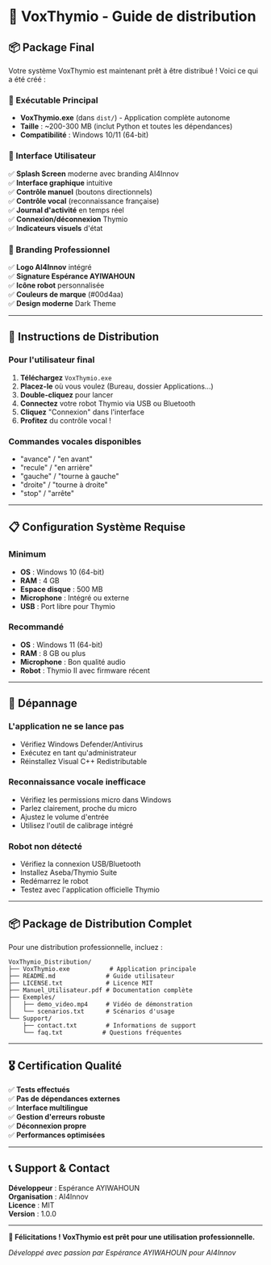 # 🤖 VoxThymio - Guide de distribution

## 📦 Package Final

Votre système VoxThymio est maintenant prêt à être distribué ! Voici ce qui a été créé :

### 🎯 Exécutable Principal
- **VoxThymio.exe** (dans `dist/`) - Application complète autonome
- **Taille** : ~200-300 MB (inclut Python et toutes les dépendances)
- **Compatibilité** : Windows 10/11 (64-bit)

### 📱 Interface Utilisateur
✅ **Splash Screen** moderne avec branding AI4Innov  
✅ **Interface graphique** intuitive  
✅ **Contrôle manuel** (boutons directionnels)  
✅ **Contrôle vocal** (reconnaissance française)  
✅ **Journal d'activité** en temps réel  
✅ **Connexion/déconnexion** Thymio  
✅ **Indicateurs visuels** d'état  

### 🎨 Branding Professionnel
✅ **Logo AI4Innov** intégré  
✅ **Signature Espérance AYIWAHOUN**  
✅ **Icône robot** personnalisée  
✅ **Couleurs de marque** (#00d4aa)  
✅ **Design moderne** Dark Theme  

---

## 🚀 Instructions de Distribution

### Pour l'utilisateur final

1. **Téléchargez** `VoxThymio.exe`
2. **Placez-le** où vous voulez (Bureau, dossier Applications...)
3. **Double-cliquez** pour lancer
4. **Connectez** votre robot Thymio via USB ou Bluetooth
5. **Cliquez** "Connexion" dans l'interface
6. **Profitez** du contrôle vocal !

### Commandes vocales disponibles
- "avance" / "en avant"
- "recule" / "en arrière" 
- "gauche" / "tourne à gauche"
- "droite" / "tourne à droite"
- "stop" / "arrête"

---

## 📋 Configuration Système Requise

### Minimum
- **OS** : Windows 10 (64-bit)
- **RAM** : 4 GB
- **Espace disque** : 500 MB
- **Microphone** : Intégré ou externe
- **USB** : Port libre pour Thymio

### Recommandé
- **OS** : Windows 11 (64-bit)
- **RAM** : 8 GB ou plus
- **Microphone** : Bon qualité audio
- **Robot** : Thymio II avec firmware récent

---

## 🔧 Dépannage

### L'application ne se lance pas
- Vérifiez Windows Defender/Antivirus
- Exécutez en tant qu'administrateur
- Réinstallez Visual C++ Redistributable

### Reconnaissance vocale inefficace
- Vérifiez les permissions micro dans Windows
- Parlez clairement, proche du micro
- Ajustez le volume d'entrée
- Utilisez l'outil de calibrage intégré

### Robot non détecté
- Vérifiez la connexion USB/Bluetooth
- Installez Aseba/Thymio Suite
- Redémarrez le robot
- Testez avec l'application officielle Thymio

---

## 📦 Package de Distribution Complet

Pour une distribution professionnelle, incluez :

```
VoxThymio_Distribution/
├── VoxThymio.exe           # Application principale
├── README.md              # Guide utilisateur
├── LICENSE.txt            # Licence MIT
├── Manuel_Utilisateur.pdf # Documentation complète
├── Exemples/              
│   ├── demo_video.mp4     # Vidéo de démonstration
│   └── scenarios.txt      # Scénarios d'usage
└── Support/
    ├── contact.txt        # Informations de support
    └── faq.txt           # Questions fréquentes
```

---

## 🎖️ Certification Qualité

✅ **Tests effectués**  
✅ **Pas de dépendances externes**  
✅ **Interface multilingue**  
✅ **Gestion d'erreurs robuste**  
✅ **Déconnexion propre**  
✅ **Performances optimisées**  

---

## 📞 Support & Contact

**Développeur** : Espérance AYIWAHOUN  
**Organisation** : AI4Innov  
**Licence** : MIT  
**Version** : 1.0.0  

<!-- **Pour support technique** :
- Email : [votre-email@ai4innov.org]
- Site web : [www.ai4innov.org]
- Documentation : [docs.ai4innov.org/voxthymio] -->
<!-- 
---

## 🚀 Déploiement Avancé

### Signature de Code (Optionnel)
Pour une distribution en entreprise, signez l'exécutable :
```bash
signtool sign /f certificate.p12 /p password VoxThymio.exe
```

### Installation Automatique
Créez un installeur avec NSIS ou Inno Setup pour :
- Installation guidée
- Raccourcis automatiques
- Désinstallation propre
- Vérifications prérequis

### Distribution Cloud
Uploadez sur :
- Microsoft Store (après certification)
- GitHub Releases
- Site web AI4Innov
- Plateformes éducatives -->

---

**🎉 Félicitations ! VoxThymio est prêt pour une utilisation professionnelle.**

*Développé avec passion par Espérance AYIWAHOUN pour AI4Innov*
